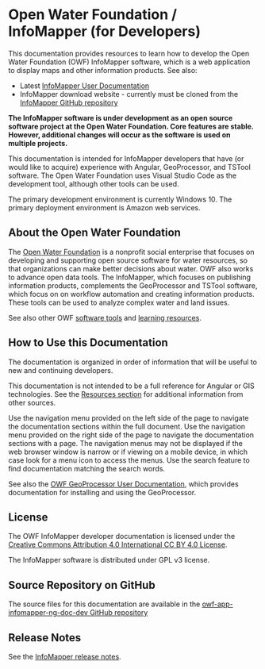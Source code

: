 # Open Water Foundation / InfoMapper (for Developers) #

This documentation provides resources to learn how to develop the
Open Water Foundation (OWF) InfoMapper software,
which is a web application to display maps and other information products.  See also:

* Latest [InfoMapper User Documentation](http://software.openwaterfoundation.org/infomapper/latest/doc-user/)
* InfoMapper download website - currently must be cloned from the
[InfoMapper GitHub repository](https://github.com/OpenWaterFoundation/owf-app-infomapper-ng)

**The InfoMapper software is under development as an open source software project at the Open Water Foundation.
Core features are stable.  However, additional changes will occur as the software is used on multiple projects.**

This documentation is intended for InfoMapper developers that have (or would like to acquire) experience with Angular,
GeoProcessor, and TSTool software.
The Open Water Foundation uses Visual Studio Code as the development tool,
although other tools can be used.

The primary development environment is currently Windows 10.
The primary deployment environment is Amazon web services.

## About the Open Water Foundation ##

The [Open Water Foundation](http://openwaterfoundation.org) is a nonprofit social enterprise that focuses
on developing and supporting open source software for water resources, so that organizations can make better decisions about water.
OWF also works to advance open data tools.
The InfoMapper, which focuses on publishing information products,
complements the GeoProcessor and TSTool software, which focus on on workflow automation and creating information products.
These tools can be used to analyze complex water and land issues.

See also other OWF [software tools](http://software.openwaterfoundation.org) and [learning resources](http://learn.openwaterfoundation.org).

## How to Use this Documentation ##

The documentation is organized in order of information that will be useful to new and continuing developers.

This documentation is not intended to be a full reference for Angular or GIS technologies.
See the [Resources section](../resources/resources) for additional information from other sources.

Use the navigation menu provided on the left side of the page to navigate the documentation sections within the full document.
Use the navigation menu provided on the right side of the page to navigate the documentation sections with a page.
The navigation menus may not be displayed if the web browser window is narrow or if viewing on a mobile device,
in which case look for a menu icon to access the menus.
Use the search feature to find documentation matching the search words.

See also the [OWF GeoProcessor User Documentation](http://software.openwaterfoundation.org/geoprocessor/latest/doc-user/),
which provides documentation for installing and using the GeoProcessor.

## License ##

The OWF InfoMapper developer documentation is licensed under the
[Creative Commons Attribution 4.0 International CC BY 4.0 License](https://creativecommons.org/licenses/by/4.0).

The InfoMapper software is distributed under GPL v3 license.

## Source Repository on GitHub ##

The source files for this documentation are available in the
[owf-app-infomapper-ng-doc-dev GitHub repository](https://github.com/OpenWaterFoundation/owf-app-infomapper-ng-doc-dev)

## Release Notes ##

See the [InfoMapper release notes](http://software.openwaterfoundation.org/infomapper/latest/doc-user/appendix-release-notes/release-notes/).
